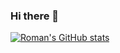 ### Hi there 👋

<!--
**RomanKonopelko/RomanKonopelko** is a ✨ _special_ ✨ repository because its `README.md` (this file) appears on your GitHub profile.

Here are some ideas to get you started:

- 🔭 I’m currently working on ... improving CORE.JS knowledge 
- 🌱 I’m currently learning ... REACT.js
- 💬 Ask me about ... Anything!
- 📫 How to reach me: ... romank761@gmail.com
- ⚡ Fun fact: ... actually a professional dancer >.>
-->

[![Roman's GitHub stats](https://github-readme-stats.vercel.app/api?username=RomanKonopelko)](https://github.com/RomanKonopelko/github-readme-stats)

